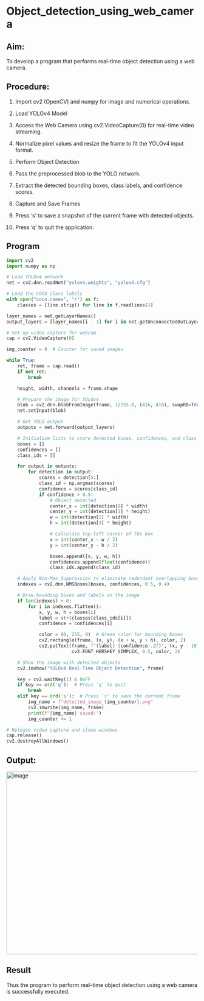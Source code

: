 # Object_detection_using_web_camera
## Aim:
To develop a program that performs real-time object detection using a web camera.

## Procedure:

1. Import cv2 (OpenCV) and numpy for image and numerical operations.

2. Load YOLOv4 Model

3. Access the Web Camera using cv2.VideoCapture(0) for real-time video streaming.

4. Normalize pixel values and resize the frame to fit the YOLOv4 input format.

5. Perform Object Detection

6. Pass the preprocessed blob to the YOLO network.

7. Extract the detected bounding boxes, class labels, and confidence scores.

8. Capture and Save Frames

9. Press ‘s’ to save a snapshot of the current frame with detected objects.

10. Press ‘q’ to quit the application.

## Program
```py
import cv2
import numpy as np

# Load YOLOv4 network
net = cv2.dnn.readNet("yolov4.weights", "yolov4.cfg")

# Load the COCO class labels
with open("coco.names", "r") as f:
    classes = [line.strip() for line in f.readlines()]

layer_names = net.getLayerNames()
output_layers = [layer_names[i - 1] for i in net.getUnconnectedOutLayers().flatten()]

# Set up video capture for webcam
cap = cv2.VideoCapture(0)

img_counter = 0  # Counter for saved images

while True:
    ret, frame = cap.read()
    if not ret:
        break

    height, width, channels = frame.shape

    # Prepare the image for YOLOv4
    blob = cv2.dnn.blobFromImage(frame, 1/255.0, (416, 416), swapRB=True, crop=False)
    net.setInput(blob)

    # Get YOLO output
    outputs = net.forward(output_layers)

    # Initialize lists to store detected boxes, confidences, and class IDs
    boxes = []
    confidences = []
    class_ids = []

    for output in outputs:
        for detection in output:
            scores = detection[5:]
            class_id = np.argmax(scores)
            confidence = scores[class_id]
            if confidence > 0.5:
                # Object detected
                center_x = int(detection[0] * width)
                center_y = int(detection[1] * height)
                w = int(detection[2] * width)
                h = int(detection[3] * height)

                # Calculate top-left corner of the box
                x = int(center_x - w / 2)
                y = int(center_y - h / 2)

                boxes.append([x, y, w, h])
                confidences.append(float(confidence))
                class_ids.append(class_id)

    # Apply Non-Max Suppression to eliminate redundant overlapping boxes
    indexes = cv2.dnn.NMSBoxes(boxes, confidences, 0.5, 0.4)

    # Draw bounding boxes and labels on the image
    if len(indexes) > 0:
        for i in indexes.flatten():
            x, y, w, h = boxes[i]
            label = str(classes[class_ids[i]])
            confidence = confidences[i]

            color = (0, 255, 0)  # Green color for bounding boxes
            cv2.rectangle(frame, (x, y), (x + w, y + h), color, 2)
            cv2.putText(frame, f"{label} {confidence:.2f}", (x, y - 10),
                        cv2.FONT_HERSHEY_SIMPLEX, 0.5, color, 2)

    # Show the image with detected objects
    cv2.imshow("YOLOv4 Real-Time Object Detection", frame)

    key = cv2.waitKey(1) & 0xFF
    if key == ord('q'):  # Press 'q' to quit
        break
    elif key == ord('s'):  # Press 's' to save the current frame
        img_name = f"detected_image_{img_counter}.png"
        cv2.imwrite(img_name, frame)
        print(f"{img_name} saved!")
        img_counter += 1

# Release video capture and close windows
cap.release()
cv2.destroyAllWindows()
```

## Output:
<img width="640" height="480" alt="image" src="https://github.com/user-attachments/assets/25d91806-c652-49b5-8947-eae725e987a1" />

## Result
Thus the program to perform real-time object detection using a web camera is successfully executed. 
